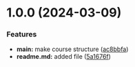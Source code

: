 # 1.0.0 (2024-03-09)


### Features

* **main:** make course structure ([ac8bbfa](https://github.com/Ksenia72/git-extended/commit/ac8bbfafbf0cada632bb938cd0fd143bac3d9f09))
* **readme.md:** added file ([5a1676f](https://github.com/Ksenia72/git-extended/commit/5a1676f942865b18942a0915ab9169ed6b4d01f9))




